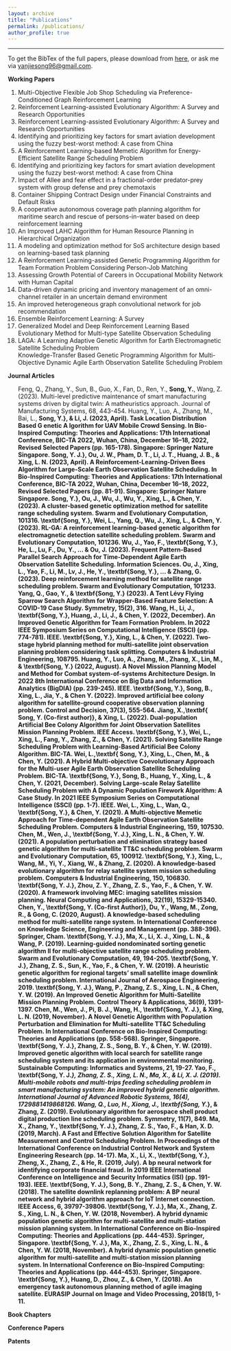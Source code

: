 ```yaml
---
layout: archive
title: "Publications"
permalink: /publications/
author_profile: true
---
```


---
To get the BibTex of the full papers, please download from [here](https://github.com/yanjiesong/yanjiesong.github.io/blob/master/files/mybib.bib), or ask me via yanjiesong96@gmail.com.

**Working Papers**
<ol>

<li>Multi-Objective Flexible Job Shop Scheduling via Preference-Conditioned Graph Reinforcement Learning </li>
<li>Reinforcement Learning-assisted Evolutionary Algorithm: A Survey and Research Opportunities 	</li>
<li>Reinforcement Learning-assisted Evolutionary Algorithm: A Survey and Research Opportunities </li>
<li>Identifying and prioritizing key factors for smart aviation development using the fuzzy best-worst method: A case from China </li>
<li>A Reinforcement Learning-based Memetic Algorithm for Energy-Efficient Satellite Range Scheduling Problem </li>
<li>Identifying and prioritizing key factors for smart aviation development using the fuzzy best-worst method: A case from China </li>
<li>Impact of Allee and fear effect in a fractional-order predator-prey system with group defense and prey chemotaxis </li>
<li>Container Shipping Contract Design under Financial Constraints and Default Risks </li>
<li>A cooperative autonomous coverage path planning algorithm for maritime search and rescue of persons-in-water based on deep reinforcement learning </li>
<li>An Improved LAHC Algorithm for Human Resource Planning in Hierarchical Organization </li>
<li>A modeling and optimization method for SoS architecture design based on learning-based task planning </li>
<li>A Reinforcement Learning-assisted Genetic Programming Algorithm for Team Formation Problem Considering Person-Job Matching </li>
<li>Assessing Growth Potential of Careers in Occupational Mobility Network with Human Capital </li>
<li>Data-driven dynamic pricing and inventory management of an omni-channel retailer in an uncertain demand environment </li>
<li>An improved heterogeneous graph convolutional network for job recommendation </li>
<li>Ensemble Reinforcement Learning: A Survey </li>
<li>Generalized Model and Deep Reinforcement Learning Based Evolutionary Method for Multi-type Satellite Observation Scheduling </li>
<li>LAGA: A Learning Adaptive Genetic Algorithm for Earth Electromagnetic Satellite Scheduling Problem </li>
Knowledge-Transfer Based Genetic Programming Algorithm for Multi-Objective Dynamic Agile Earth Observation Satellite Scheduling Problem </li>



</ol>

**Journal Articles**
<ol>

Feng, Q., Zhang, Y., Sun, B., Guo, X., Fan, D., Ren, Y., <b>Song, Y.</b>, Wang, Z. (2023). Multi-level predictive maintenance of smart manufacturing systems driven by digital twin: A matheuristics approach. Journal of Manufacturing Systems, 68, 443-454.
Huang, Y., Luo, A., Zhang, M., Bai, L., <b>Song, Y.}, \& Li, J. (2023, April). Task Location Distribution Based G enetic A lgorithm for UAV Mobile Crowd Sensing. In Bio-Inspired Computing: Theories and Applications: 17th International Conference, BIC-TA 2022, Wuhan, China, December 16–18, 2022, Revised Selected Papers (pp. 165-178). Singapore: Springer Nature Singapore.
<b>Song, Y. J.}, Ou, J. W., Pham, D. T., Li, J. T., Huang, J. B., \& Xing, L. N. (2023, April). A Reinforcement-Learning-Driven Bees Algorithm for Large-Scale Earth Observation Satellite Scheduling. In Bio-Inspired Computing: Theories and Applications: 17th International Conference, BIC-TA 2022, Wuhan, China, December 16–18, 2022, Revised Selected Papers (pp. 81-91). Singapore: Springer Nature Singapore.
<b>Song, Y.}, Ou, J., Wu, J., Wu, Y., Xing, L., \& Chen, Y. (2023). A cluster-based genetic optimization method for satellite range scheduling system. Swarm and Evolutionary Computation, 101316.
\textbf{Song, Y.}, Wei, L., Yang, Q., Wu, J., Xing, L., \& Chen, Y. (2023). RL-GA: A reinforcement learning-based genetic algorithm for electromagnetic detection satellite scheduling problem. Swarm and Evolutionary Computation, 101236.
Wu, J., Yao, F., \textbf{Song, Y.}, He, L., Lu, F., Du, Y., ... \& Ou, J. (2023). Frequent Pattern-Based Parallel Search Approach for Time-Dependent Agile Earth Observation Satellite Scheduling. Information Sciences.
Ou, J., Xing, L., Yao, F., Li, M., Lv, J., He, Y., \textbf{Song, Y.}, ... \& Zhang, G. (2023). Deep reinforcement learning method for satellite range scheduling problem. Swarm and Evolutionary Computation, 101233.
Yang, Q., Gao, Y., \& \textbf{Song, Y.} (2023). A Tent Lévy Flying Sparrow Search Algorithm for Wrapper-Based Feature Selection: A COVID-19 Case Study. Symmetry, 15(2), 316.
Wang, H., Li, J., \textbf{Song, Y.}, Huang, J., Li, J., \& Chen, Y. (2022, December). An Improved Genetic Algorithm for Team Formation Problem. In 2022 IEEE Symposium Series on Computational Intelligence (SSCI) (pp. 774-781). IEEE.
\textbf{Song, Y.}, Xing, L., \& Chen, Y. (2022). Two-stage hybrid planning method for multi-satellite joint observation planning problem considering task splitting. Computers \& Industrial Engineering, 108795.
Huang, Y., Luo, A., Zhang, M., Zhang, X., Lin, M., \& \textbf{Song, Y.} (2022, August). A Novel Mission Planning Model and Method for Combat system-of-systems Architecture Design. In 2022 8th International Conference on Big Data and Information Analytics (BigDIA) (pp. 239-245). IEEE.
\textbf{Song, Y.}, Song, B., Xing, L., Jia, Y., \& Chen Y. (2022). Improved artificial bee colony algorithm for satellite-ground cooperative observation planning problem. Control and Decision, 37(3), 555-564.
Jiang, X.,\textbf{ Song, Y. (Co-first author)}, \& Xing, L. (2022). Dual-population Artificial Bee Colony Algorithm for Joint Observation Satellites Mission Planning Problem. IEEE Access.
\textbf{Song, Y.}, Wei, L., Xing, L., Fang, Y., Zhang, Z., \& Chen, Y. (2021). Solving Satellite Range Scheduling Problem with Learning-Based Artificial Bee Colony Algorithm. BIC-TA.
Wei, L.,\textbf{ Song, Y.}, Xing, L., Chen, M., \& Chen, Y. (2021). A Hybrid Multi-objective Coevolutionary Approach for the Multi-user Agile Earth Observation Satellite Scheduling Problem. BIC-TA.
\textbf{Song, Y.}, Song, B., Huang, Y., Xing, L., \& Chen, Y. (2021, December). Solving Large-scale Relay Satellite Scheduling Problem with A Dynamic Population Firework Algorithm: A Case Study. In 2021 IEEE Symposium Series on Computational Intelligence (SSCI) (pp. 1-7). IEEE.
Wei, L., Xing, L., Wan, Q., \textbf{Song, Y.}, \& Chen, Y. (2021). A Multi-objective Memetic Approach for Time-dependent Agile Earth Observation Satellite Scheduling Problem. Computers \& Industrial Engineering, 159, 107530.
Chen, M., Wen, J., \textbf{Song, Y. J.}, Xing, L. N., \& Chen, Y. W. (2021). A population perturbation and elimination strategy based genetic algorithm for multi-satellite TT\&C scheduling problem. Swarm and Evolutionary Computation, 65, 100912.
\textbf{Song, Y.}, Xing, L., Wang, M., Yi, Y., Xiang, W., \& Zhang, Z. (2020). A knowledge-based evolutionary algorithm for relay satellite system mission scheduling problem. Computers \& Industrial Engineering, 150, 106830.
\textbf{Song, Y. J.}, Zhou, Z. Y., Zhang, Z. S., Yao, F., \& Chen, Y. W. (2020). A framework involving MEC: imaging satellites mission planning. Neural Computing and Applications, 32(19), 15329-15340.
Chen, Y., \textbf{Song, Y. (Co-first Author)}, Du, Y., Wang, M., Zong, R., \& Gong, C. (2020, August). A knowledge-based scheduling method for multi-satellite range system. In International Conference on Knowledge Science, Engineering and Management (pp. 388-396). Springer, Cham.
\textbf{Song, Y. J.}, Ma, X., Li, X. J., Xing, L. N., \& Wang, P. (2019). Learning-guided nondominated sorting genetic algorithm II for multi-objective satellite range scheduling problem. Swarm and Evolutionary Computation, 49, 194-205. 
\textbf{Song, Y. J.}, Zhang, Z. S., Sun, K., Yao, F., \& Chen, Y. W. (2019). A heuristic genetic algorithm for regional targets’ small satellite image downlink scheduling problem. International Journal of Aerospace Engineering, 2019.
\textbf{Song, Y. J.}, Wang, P., Zhang, Z. S., Xing, L. N., \& Chen, Y. W. (2019). An Improved Genetic Algorithm for Multi-Satellite Mission Planning Problem. Control Theory \& Applications, 36(9), 1391-1397.
Chen, M., Wen, J., Pi, B. J., Wang, H., \textbf{Song, Y. J.}, \& Xing, L. N. (2019, November). A Novel Genetic Algorithm with Population Perturbation and Elimination for Multi-satellite TT\&C Scheduling Problem. In International Conference on Bio-Inspired Computing: Theories and Applications (pp. 558-568). Springer, Singapore.
\textbf{Song, Y. J.}, Zhang, Z. S., Song, B. Y., \& Chen, Y. W. (2019). Improved genetic algorithm with local search for satellite range scheduling system and its application in environmental monitoring. Sustainable Computing: Informatics and Systems, 21, 19-27.
Yao, F., \textbf{Song, Y. J.*}, Zhang, Z. S., Xing, L. N., Ma, X., \& Li, X. J. (2019). Multi-mobile robots and multi-trips feeding scheduling problem in smart manufacturing system: An improved hybrid genetic algorithm. International Journal of Advanced Robotic Systems, 16(4), 1729881419868126.
Wang, Q., Luo, H., Xiong, J., \textbf{Song, Y.*}, \& Zhang, Z. (2019). Evolutionary algorithm for aerospace shell product digital production line scheduling problem. Symmetry, 11(7), 849.
Ma, X., Zhang, Y., \textbf{Song, Y. J.}, Zhang, Z. S., Yao, F., \& Han, X. D. (2019, March). A Fast and Effective Solution Algorithm for Satellite Measurement and Control Scheduling Problem. In Proceedings of the International Conference on Industrial Control Network and System Engineering Research (pp. 14-17).
Ma, X., Li, X., \textbf{Song, Y.}, Zheng, X., Zhang, Z., \& He, R. (2019, July). A bp neural network for identifying corporate financial fraud. In 2019 IEEE International Conference on Intelligence and Security Informatics (ISI) (pp. 191-193). IEEE.
\textbf{Song, Y. J.}, Song, B. Y., Zhang, Z. S., \& Chen, Y. W. (2018). The satellite downlink replanning problem: A BP neural network and hybrid algorithm approach for IoT Internet connection. IEEE Access, 6, 39797-39806.
\textbf{Song, Y. J.}, Ma, X., Zhang, Z. S., Xing, L. N., \& Chen, Y. W. (2018, November). A hybrid dynamic population genetic algorithm for multi-satellite and multi-station mission planning system. In International Conference on Bio-Inspired Computing: Theories and Applications (pp. 444-453). Springer, Singapore.
\textbf{Song, Y. J.}, Ma, X., Zhang, Z. S., Xing, L. N., \& Chen, Y. W. (2018, November). A hybrid dynamic population genetic algorithm for multi-satellite and multi-station mission planning system. In International Conference on Bio-Inspired Computing: Theories and Applications (pp. 444-453). Springer, Singapore.
\textbf{Song, Y.}, Huang, D., Zhou, Z., \& Chen, Y. (2018). An emergency task autonomous planning method of agile imaging satellite. EURASIP Journal on Image and Video Processing, 2018(1), 1-11.

</ol>


**Book Chapters**
<ol>

</ol>

**Conference Papers**
<ol>
  
</ol>

**Patents**

<ol>
  
</ol>


</ol>
